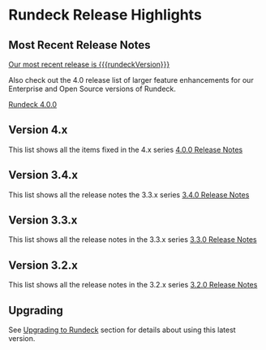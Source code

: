 # Rundeck Release Highlights

## Most Recent Release Notes

[Our most recent release is {{{rundeckVersion}}}](4_x/version-{{{rundeckVersion}}}.md)

Also check out the 4.0 release list of larger feature enhancements for our Enterprise and Open Source versions of Rundeck.

[Rundeck 4.0.0](4_x/version-4.0.0.md)

## Version 4.x
This list shows all the items fixed in the 4.x series [4.0.0 Release Notes](4_x/version-4.0.0.html)

## Version 3.4.x
This list shows all the release notes the 3.3.x series [3.4.0 Release Notes](3_4_x/version-3.4.0.html)

## Version 3.3.x
This list shows all the release notes in the 3.3.x series [3.3.0 Release Notes](3_3_x/version-3.3.0.html)

## Version 3.2.x
This list shows all the release notes in the 3.2.x series [3.2.0 Release Notes](3_2_x/version-3.2.0.html)

## Upgrading

See [Upgrading to Rundeck](/upgrading/index.md) section for details about using this latest version.
